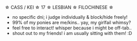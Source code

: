 ☆ CASS / KEI ☆ 17 ☆ LESBIAN ☆ FILOCHINESE ☆ 
- no specific dni; i judge individually & block/hide freely!
- 99% of my ponies are me/kins.. yay, my girlfail whimsy?
- feel free to interact! whisper because i might be off-tab..
- shout out to my friends! i am usually sitting with them! :D

